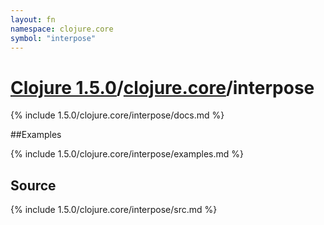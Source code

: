 ```yaml
---
layout: fn
namespace: clojure.core
symbol: "interpose"
---
```


# [Clojure 1.5.0](../../)/[clojure.core](../)/interpose

{% include 1.5.0/clojure.core/interpose/docs.md %}

##Examples

{% include 1.5.0/clojure.core/interpose/examples.md %}
## Source
{% include 1.5.0/clojure.core/interpose/src.md %}


